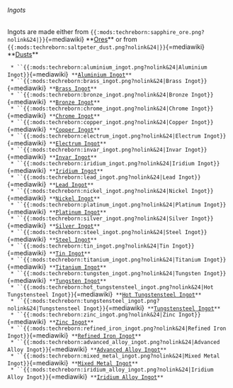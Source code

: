 ###### Ingots

Ingots are made either from
`{{:mods:techreborn:sapphire_ore.png?nolink&24|}}`{=mediawiki}
\*\*[Ores](world_generation:ore "wikilink")\*\* or from
`{{:mods:techreborn:saltpeter_dust.png?nolink&24|}}`{=mediawiki}
\*\*[Dusts](items:dust "wikilink")\*\*

` * ``{{:mods:techreborn:aluminium_ingot.png?nolink&24|Aluminium Ingot}}`{=mediawiki}` **`[`Aluminium Ingot`](items:ingot:aluminium_ingot "wikilink")`**`\
` * ``{{:mods:techreborn:brass_ingot.png?nolink&24|Brass Ingot}}`{=mediawiki}` **`[`Brass Ingot`](items:ingot:brass_ingot "wikilink")`**`\
` * ``{{:mods:techreborn:bronze_ingot.png?nolink&24|Bronze Ingot}}`{=mediawiki}` **`[`Bronze Ingot`](items:ingot:bronze_ingot "wikilink")`**`\
` * ``{{:mods:techreborn:chrome_ingot.png?nolink&24|Chrome Ingot}}`{=mediawiki}` **`[`Chrome Ingot`](items:ingot:chrome_ingot "wikilink")`**`\
` * ``{{:mods:techreborn:copper_ingot.png?nolink&24|Copper Ingot}}`{=mediawiki}` **`[`Copper Ingot`](items:ingot:copper_ingot "wikilink")`**`\
` * ``{{:mods:techreborn:electrum_ingot.png?nolink&24|Electrum Ingot}}`{=mediawiki}` **`[`Electrum Ingot`](items:ingot:electrum_ingot "wikilink")`**`\
` * ``{{:mods:techreborn:invar_ingot.png?nolink&24|Invar Ingot}}`{=mediawiki}` **`[`Invar Ingot`](items:ingot:invar_ingot "wikilink")`**`\
` * ``{{:mods:techreborn:iridium_ingot.png?nolink&24|Iridium Ingot}}`{=mediawiki}` **`[`Iridium Ingot`](items:ingot:iridium_ingot "wikilink")`**`\
` * ``{{:mods:techreborn:lead_ingot.png?nolink&24|Lead Ingot}}`{=mediawiki}` **`[`Lead Ingot`](items:ingot:lead_ingot "wikilink")`**`\
` * ``{{:mods:techreborn:nickel_ingot.png?nolink&24|Nickel Ingot}}`{=mediawiki}` **`[`Nickel Ingot`](items:ingot:nickel_ingot "wikilink")`**`\
` * ``{{:mods:techreborn:platinum_ingot.png?nolink&24|Platinum Ingot}}`{=mediawiki}` **`[`Platinum Ingot`](items:ingot:platinum_ingot "wikilink")`**`\
` * ``{{:mods:techreborn:silver_ingot.png?nolink&24|Silver Ingot}}`{=mediawiki}` **`[`Silver Ingot`](items:ingot:silver_ingot "wikilink")`**`\
` * ``{{:mods:techreborn:steel_ingot.png?nolink&24|Steel Ingot}}`{=mediawiki}` **`[`Steel Ingot`](items:ingot:steel_ingot "wikilink")`**`\
` * ``{{:mods:techreborn:tin_ingot.png?nolink&24|Tin Ingot}}`{=mediawiki}` **`[`Tin Ingot`](items:ingot:tin_ingot "wikilink")`**`\
` * ``{{:mods:techreborn:titanium_ingot.png?nolink&24|Titanium Ingot}}`{=mediawiki}` **`[`Titanium Ingot`](items:ingot:titanium_ingot "wikilink")`**`\
` * ``{{:mods:techreborn:tungsten_ingot.png?nolink&24|Tungsten Ingot}}`{=mediawiki}` **`[`Tungsten Ingot`](items:ingot:tungsten_ingot "wikilink")`**`\
` * ``{{:mods:techreborn:hot_tungstensteel_ingot.png?nolink&24|Hot Tungstensteel Ingot}}`{=mediawiki}` **`[`Hot Tungstensteel Ingot`](items:ingot:hot_tungstensteel_ingot "wikilink")`**`\
` * ``{{:mods:techreborn:tungstensteel_ingot.png?nolink&24|Tungstensteel Ingot}}`{=mediawiki}` **`[`Tungstensteel Ingot`](items:ingot:tungstensteel_ingot "wikilink")`**`\
` * ``{{:mods:techreborn:zinc_ingot.png?nolink&24|Zinc Ingot}}`{=mediawiki}` **`[`Zinc Ingot`](items:ingot:zinc_ingot "wikilink")`**`\
` * ``{{:mods:techreborn:refined_iron_ingot.png?nolink&24|Refined Iron Ingot}}`{=mediawiki}` **`[`Refined Iron Ingot`](items:ingot:refined_iron_ingot "wikilink")`**`\
` * ``{{:mods:techreborn:advanced_alloy_ingot.png?nolink&24|Advanced Alloy Ingot}}`{=mediawiki}` **`[`Advanced Alloy Ingot`](items:ingot:advanced_alloy_ingot "wikilink")`**`\
` * ``{{:mods:techreborn:mixed_metal_ingot.png?nolink&24|Mixed Metal Ingot}}`{=mediawiki}` **`[`Mixed Metal Ingot`](items:ingot:mixed_metal_ingot "wikilink")`**`\
` * ``{{:mods:techreborn:iridium_alloy_ingot.png?nolink&24|Iridium Alloy Ingot}}`{=mediawiki}` **`[`Iridium Alloy Ingot`](items:ingot:iridium_alloy_ingot "wikilink")`**`
